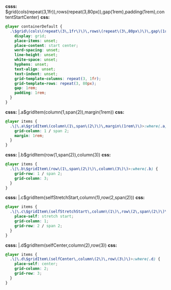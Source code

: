 **csss:** $grid(cols(repeat(3,1fr)),rows(repeat(3,80px)),gap(1rem),padding(1rem),contentStartCenter)
**css:**
```css
@layer containerDefault {
  .\$grid\(cols\(repeat\(3\,1fr\)\)\,rows\(repeat\(3\,80px\)\)\,gap\(1rem\)\,padding\(1rem\)\,contentStartCenter\) {
    display: grid;
    place-items: unset;
    place-content: start center;
    word-spacing: unset;
    line-height: unset;
    white-space: unset;
    hyphens: unset;
    text-align: unset;
    text-indent: unset;
    grid-template-columns: repeat(3, 1fr);
    grid-template-rows: repeat(3, 80px);
    gap: 1rem;
    padding: 1rem;
  }
}
```

**csss:** |.a$gridItem(column(1,span(2)),margin(1rem))
**css:**
```css
@layer items {
  .\|\.a\$gridItem\(column\(1\,span\(2\)\)\,margin\(1rem\)\)>:where(.a) {
    grid-column: 1 / span 2;
    margin: 1rem;
  }
}
```

**csss:** |.b$gridItem(row(1,span(2)),column(3))
**css:**
```css
@layer items {
  .\|\.b\$gridItem\(row\(1\,span\(2\)\)\,column\(3\)\)>:where(.b) {
    grid-row: 1 / span 2;
    grid-column: 3;
  }
}
```

**csss:** |.c$gridItem(selfStretchStart,column(1),row(2,span(2)))
**css:**
```css
@layer items {
  .\|\.c\$gridItem\(selfStretchStart\,column\(1\)\,row\(2\,span\(2\)\)\)>:where(.c) {
    place-self: stretch start;
    grid-column: 1;
    grid-row: 2 / span 2;
  }
}
```

**csss:** |.d$gridItem(selfCenter,column(2),row(3))
**css:**
```css
@layer items {
  .\|\.d\$gridItem\(selfCenter\,column\(2\)\,row\(3\)\)>:where(.d) {
    place-self: center;
    grid-column: 2;
    grid-row: 3;
  }
}
```